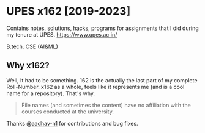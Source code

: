 # UPES x162 [2019-2023]
Contains notes, solutions, hacks, programs for assignments that I did during my tenure at UPES.
https://www.upes.ac.in/

B.tech. CSE (AI&ML)

## Why x162?
Well, It had to be something. 162 is the actually the last part of my complete Roll-Number. 
x162 as a whole, feels like it represents me (and is a cool name for a repository). That's why.

> File names (and sometimes the content) have no affiliation with the courses conducted at the university.   
  
Thanks @[aadhav-n1](https://github.com/aadhav-n1) for contributions and bug fixes.
